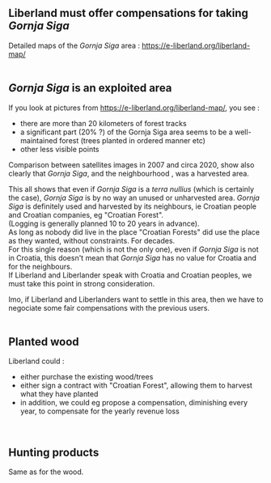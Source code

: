 
Liberland must offer compensations for taking <i>Gornja Siga</i>
----------------------------------------------------------------

Detailed maps of the <i>Gornja Siga</i> area : https://e-liberland.org/liberland-map/  
<br>

<i>Gornja Siga</i> is an exploited area
---------------------------------------
If you look at pictures from https://e-liberland.org/liberland-map/, you see :
* there are more than 20 kilometers of forest tracks
* a significant part (20% ?) of the Gornja Siga area seems to be a well-maintained forest (trees planted in ordered manner etc)
* other less visible points

Comparison between satellites images in 2007 and circa 2020, show also clearly that <i>Gornja Siga</i>, and the neighbourhood ,
was a harvested area.

This all shows that even if <i>Gornja Siga</i> is a <i>terra nullius</i> (which is certainly the case),
<i>Gornja Siga</i> is by no way an unused or unharvested area.
<i>Gornja Siga</i> is definitely used and harvested by its neighbours, ie Croatian people and Croatian companies, eg "Croatian Forest".  
(Logging is generally planned 10 to 20 years in advance).  
As long as nobody did live in the place "Croatian Forests" did use the place as they wanted, without constraints. For decades.  
For this single reason (which is not the only one), even if <i>Gornja Siga</i> is not in Croatia,
this doesn't mean that <i>Gornja Siga</i> has no value for Croatia and for the neighbours.  
If Liberland and Liberlander speak with Croatia and Croatian peoples, we must take this point in strong consideration.

Imo, if Liberland and Liberlanders want to settle in this area, then we have to negociate some fair compensations with the previous users.  
<br>

Planted wood
------------
Liberland could :
* either purchase the existing wood/trees
* either sign a contract with "Croatian Forest", allowing them to harvest what they have planted
* in addition, we could eg propose a compensation, diminishing every year, to compensate for the yearly revenue loss
<br>

Hunting products
----------------
Same as for the wood.  
<br>


<!--
You cannot propose 0$ for something to somebody who thinks that the something has value.
Not only has value, but brings him revenue every year.
-->



